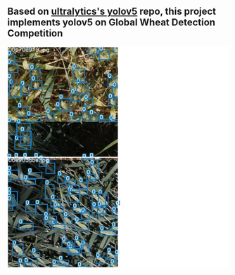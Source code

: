 ## Based on [ultralytics's yolov5](https://github.com/ultralytics/yolov5) repo, this project implements yolov5 on Global Wheat Detection Competition
![demo](train_batch2.jpg)
